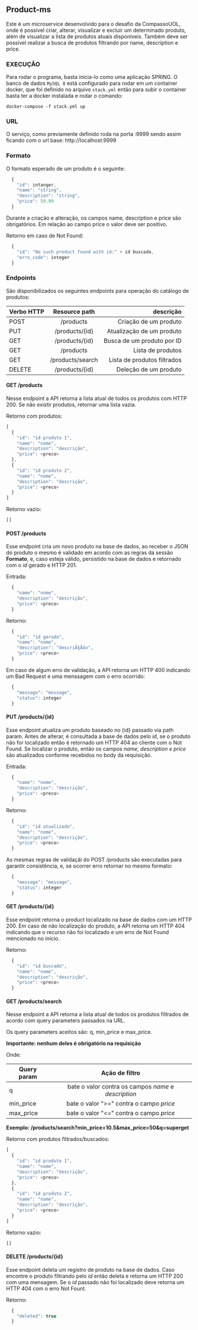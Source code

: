 **Product-ms**
----
  Este é um microservice desenvolvido para o desafio da CompassoUOL, onde é possível criar, alterar, visualizar e excluir um determinado produto, além de visualizar a lista de produtos atuais disponíveis. Também deve ser possível realizar a busca de produtos filtrando por name, description e price.


### EXECUÇÃO
Para rodar o programa, basta inicia-lo como uma aplicação SPRING.
O banco de dados ```MySQL 8``` está configurado para rodar em um container docker, que foi definido no arquivo  ```stack.yml``` então para subir o container basta ter a docker instalada e rodar o comando:

```docker-compose -f stack.yml up```



### URL

  O serviço, como previamente definido roda na porta :9999 sendo assim ficando com o url base: 
  http://localhost:9999


### Formato

O formato esperado de um produto é o seguinte:

```javascript
  {
    "id": intanger,
    "name": "string",
    "description": "string",
    "price": 59.99
  }
```
Durante a criação e alteração, os campos name, description e price são obrigatórios. Em relação ao campo price o valor deve ser positivo.

Retorno em caso de Not Found:
```javascript
  {
    "id": "No such product found with id:" + id buscado,
    "erro_code": integer
  }
```


### Endpoints

São disponibilizados os seguintes endpoints para operação do catálogo de produtos:


| Verbo HTTP  |  Resource path    |          descrição           |
|-------------|:-----------------:|------------------------------:|
| POST        |  /products        |   Criação de um produto       |
| PUT         |  /products/{id}   |   Atualização de um produto   |
| GET         |  /products/{id}   |   Busca de um produto por ID  |
| GET         |  /products        |   Lista de produtos           |
| GET         |  /products/search |   Lista de produtos filtrados |
| DELETE      |  /products/{id}   |   Deleção de um produto       |


      
#### GET /products

Nesse endpoint a API retorna a lista atual de todos os produtos com HTTP 200. Se não existir produtos, retornar uma lista vazia.

Retorno com produtos:
```javascript
[
  {
    "id": "id produto 1",
    "name": "nome",
    "description": "descrição",
    "price": <preco>
  },
  {
    "id": "id produto 2",
    "name": "nome",
    "description": "descrição",
    "price": <preco>
  }
]
```

Retorno vazio:
```javascript
[]
```

#### POST /products

Esse endpoint cria um novo produto na base de dados, ao receber o JSON do produto o mesmo é validado em acordo com as regras da sessão **Formato**, e, caso esteja válido, persistido na base de dados e retornado com o *id* gerado e HTTP 201.

Entrada:
```javascript
  {
    "name": "nome",
    "description": "descrição",
    "price": <preco>
  }
```

Retorno:
```javascript
  {
    "id": "id gerado",
    "name": "nome",
    "description": "descriÃ§Ã£o",
    "price": <preco>
  }
```
Em caso de algum erro de validação, a API  retorna um HTTP 400 indicando um Bad Request e uma menssagem com o erro ocorrido:

```javascript
  {
    "message": "message",
    "status": integer
  }
```

#### PUT /products/\{id\}

Esse endpoint atualiza um produto baseado no {id} passado via path param. Antes de alterar, é consultada a base de dados pelo *id*, se o produto não for localizado então é retornado um HTTP 404 ao cliente com o Not Found. Se localizar o produto, então os campos *name, description e price* são atualizados conforme recebidos no body da requisição.

Entrada:
```javascript
  {
    "name": "nome",
    "description": "descrição",
    "price": <preco>
  }
```

Retorno:
```javascript
  {
    "id": "id atualizado",
    "name": "nome",
    "description": "descrição",
    "price": <preco>
  }
```

As mesmas regras de validaçãi do POST /products são executadas para garantir consistência, e, se ocorrer erro retornar no mesmo formato:

```javascript
  {
    "message": "message",
    "status": integer
  }
```


#### GET /products/\{id\}

Esse endpoint retorna o product localizado na base de dados com um HTTP 200. Em caso de não localização do produto, a API retorna um HTTP 404 indicando que o recurso não foi localizado e um erro de Not Found mencionado no início.

Retorno:
```javascript
  {
    "id": "id buscado",
    "name": "nome",
    "description": "descrição",
    "price": <preco>
  }
```

#### GET /products/search

Nesse endpoint a API retorna a lista atual de todos os produtos filtrados de acordo com query parameters passados na URL.

Os query parameters aceitos são: q, min_price e max_price.

**Importante: nenhum deles é obrigatório na requisição**

Onde:

| Query param |  Ação de filtro     
|-------------|:---------------------------------------------------------------:|
| q           |   bate o valor contra os campos *name* e *description*           |
| min_price   |   bate o valor ">=" contra o campo *price*                |
| max_price   |   bate o valor "<=" contra o campo *price*                |

**Exemplo: /products/search?min_price=10.5&max_price=50&q=superget**

Retorno com produtos filtrados/buscados:
```javascript
[
  {
    "id": "id produto 1",
    "name": "nome",
    "description": "descrição",
    "price": <preco>
  },
  {
    "id": "id produto 2",
    "name": "nome",
    "description": "descrição",
    "price": <preco>
  }
]
```

Retorno vazio:
```javascript
[]
```

#### DELETE /products/\{id\}

Esse endpoint deleta um registro de produto na base de dados. Caso encontre o produto filtrando pelo *id* então deleta e retorna um HTTP 200 com uma mensagem. Se o *id* passado não foi localizado deve retorna um HTTP 404 com o erro Not Fount.

Retorno:
```javascript
  {
    "deleted": true
  }
```
